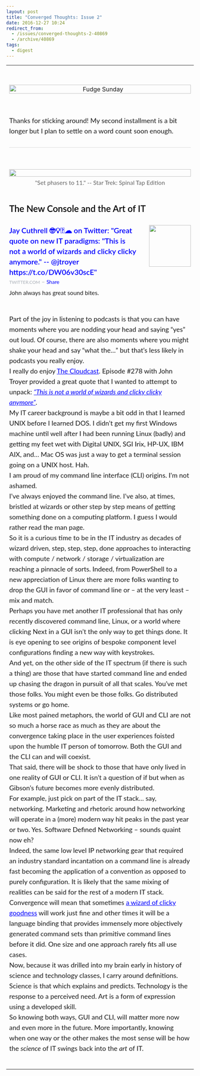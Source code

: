 ```yaml
---
layout: post
title: "Converged Thoughts: Issue 2"
date: 2016-12-27 10:24
redirect_from:
  - /issues/converged-thoughts-2-40869
  - /archive/40869
tags:
  - digest
---
```


<table align='center' border='0' cellpadding='0' cellspacing='0'>
<tr>
<td align='center' style='padding-bottom: 28px;' valign='top'>&nbsp;</td>
</tr>
<tr>
<td align='center' style='padding-bottom: 56px;' valign='top'>
<a href="http://digests.fudgesunday.com/?utm_campaign=Issue&amp;utm_content=profileimage&amp;utm_medium=email&amp;utm_source=Fudge+Sunday"><img alt="Fudge Sunday" style="display: block; width: 100%; border: 0; outline: none;" width="600" src="https://s3.amazonaws.com/revue/profile_covers/images/000/000/668/cover/fudgesunday.png?1555458156" />
</a></td>
</tr>
<tr>
<td align='left' class='description' style='padding-bottom: 28px;' valign='top'>
<span style='font-family: "lato", "Helvetica Neue", Helvetica, Arial, sans-serif; font-size: 18px; line-height: 28px;display: block; margin: 0; margin-bottom: 0;'><div style="margin: 0;" class="revue-p">Thanks for sticking around! My second installment is a bit longer but I plan to settle on a word count soon enough.</div>
</span>
</td>
</tr>
<tr>
<td align='center' style='padding-bottom: 56px;' valign='top'>
<hr style='border: 0; background-color: #d8d8d8; margin: 0; margin-bottom: 0; height: 1px;'>
</td>
</tr>
<tr>
<td align='center' style='padding-bottom: 42px;' valign='top'>
<img src='https://s3.amazonaws.com/revue/items/images/001/657/800/mail/IMG_2591.JPG?1483033699' style='display: block; width: 100%;'>
<div style='font-family: "lato", "Helvetica Neue", Helvetica, Arial, sans-serif; display: block; text-align: center; font-size: 16px; line-height: 24px; display: block; margin: 0; margin-bottom: 0; margin-top: 4px; color: #666;'>&quot;Set phasers to 11.&quot; -- Star Trek: Spinal Tap Edition</div>
</td>
</tr>
<tr>
<td align='left' style='padding-bottom: 28px;' valign='top'>
<div class='item-header' style='font-family: "lato", "Helvetica Neue", Helvetica, Arial, sans-serif; display: block; font-weight: 600; font-size: 24px; line-height: 28px; margin: 0; margin-bottom: 0; color: #000;'> The New Console and the Art of IT</div>
</td>
</tr>
<tr>
<td align='left' style='padding-bottom: 42px;' valign='top'>
<a target="_blank" style="text-decoration: none;" href="https://twitter.com/JayCuthrell/status/813100554150965249?utm_campaign=Fudge%20Sunday&amp;utm_medium=email&amp;utm_source=Revue%20newsletter"><img width="112" height="112" style="padding-bottom: 24px;padding-left: 28px;" alt="" align="right" src="https://s3.amazonaws.com/revue/items/images/001/657/804/thumb/OlNNqNka_normal.jpeg?1483033900" />
</a><span class='item-link-title' style='font-family: "lato", "Helvetica Neue", Helvetica, Arial, sans-serif; display: block; font-weight: 600; font-size: 20px; line-height: 28px; margin: 0; margin-bottom: 0;'><a target="_blank" style="color: #00F; text-decoration: none;" href="https://twitter.com/JayCuthrell/status/813100554150965249?utm_campaign=Fudge%20Sunday&amp;utm_medium=email&amp;utm_source=Revue%20newsletter">Jay Cuthrell 🤓💡🚀☁ on Twitter: &quot;Great quote on new IT paradigms: &quot;This is not a world of wizards and clicky clicky anymore.&quot; -- @jtroyer https://t.co/DW06v30scE&quot;</a></span>
<div class='domain' style='font-family: "lato", "Helvetica Neue", Helvetica, Arial, sans-serif; display: block; line-height: 24px; margin: 0; margin-bottom: 0; color: #A7ADB5; text-decoration: none !important;'>
<a target="_blank" style="color: #A7ADB5; text-decoration: none; text-transform: uppercase; font-size: 12px;" href="http://rev.vu/PQGRA?utm_campaign=Issue&amp;utm_content=domain&amp;utm_medium=email&amp;utm_source=Fudge+Sunday">twitter.com</a>
&ndash;
<a target="_blank" style="color: #00F; font-size: 14px; text-decoration: none;" href="http://rev.vu/PQGRA?utm_campaign=Issue&amp;utm_content=share&amp;utm_medium=email&amp;utm_source=Fudge+Sunday">Share</a>
</div>
<div class='item-link-description' style='font-family: "lato", "Helvetica Neue", Helvetica, Arial, sans-serif; font-size: 16px; line-height: 24px; display: block; margin: 0; margin-bottom: 0; margin-top: 4px;'><div style="margin: 0;" class="revue-p">John always has great sound bites.</div>
</div>

</td>
</tr>
<tr>
<td align='left' style='padding-bottom: 42px;' valign='top'>
<div class='item-text' style='font-family: "lato", "Helvetica Neue", Helvetica, Arial, sans-serif; font-size: 18px; line-height: 28px;display: block; margin: 0; margin-bottom: 0;'><div style="margin: 0;" class="revue-p">Part of the joy in listening to podcasts is that you can have moments where you are nodding your head and saying “yes” out loud. Of course, there are also moments where you might shake your head and say “what the…” but that’s less likely in podcasts you really enjoy.</div><div style="margin: 0;" class="revue-p">I really do enjoy <a href="http://www.thecloudcast.net/?utm_campaign=Fudge%20Sunday&amp;utm_medium=email&amp;utm_source=Revue%20newsletter" style="color: #00F;text-decoration:underline;" target="_blank">The Cloudcast</a>. Episode #278 with John Troyer provided a great quote that I wanted to attempt to unpack: <a href="http://www.thecloudcast.net/2016/11/the-cloudcast-278-automatic-devops-for.html?utm_campaign=Fudge%20Sunday&amp;utm_medium=email&amp;utm_source=Revue%20newsletter" style="color: #00F;text-decoration:underline;" target="_blank"><i>“This is not a world of wizards and clicky clicky anymore”</i></a>.</div><div style="margin: 0;" class="revue-p">My IT career background is maybe a bit odd in that I learned UNIX before I learned DOS. I didn’t get my first Windows machine until well after I had been running Linux (badly) and getting my feet wet with Digital UNIX, SGI Irix, HP-UX, IBM AIX, and… Mac OS was just a way to get a terminal session going on a UNIX host. Hah. </div><div style="margin: 0;" class="revue-p">I am proud of my command line interface (CLI) origins. I’m not ashamed.</div><div style="margin: 0;" class="revue-p">I’ve always enjoyed the command line. I’ve also, at times, bristled at wizards or other step by step means of getting something done on a computing platform. I guess I would rather read the man page.</div><div style="margin: 0;" class="revue-p">So it is a curious time to be in the IT industry as decades of wizard driven, step, step, step, done approaches to interacting with compute / network / storage / virtualization are reaching a pinnacle of sorts. Indeed, from PowerShell to a new appreciation of Linux there are more folks wanting to drop the GUI in favor of command line or – at the very least – mix and match.</div><div style="margin: 0;" class="revue-p">Perhaps you have met another IT professional that has only recently discovered command line, Linux, or a world where clicking Next in a GUI isn’t the only way to get things done. It is eye opening to see origins of bespoke component level configurations finding a new way with keystrokes.</div><div style="margin: 0;" class="revue-p">And yet, on the other side of the IT spectrum (if there is such a thing) are those that have started command line and ended up chasing the dragon in pursuit of all that scales. You’ve met those folks. You might even be those folks. Go distributed systems or go home.</div><div style="margin: 0;" class="revue-p">Like most pained metaphors, the world of GUI and CLI are not so much a horse race as much as they are about the convergence taking place in the user experiences foisted upon the humble IT person of tomorrow. Both the GUI and the CLI can and will coexist.</div><div style="margin: 0;" class="revue-p">That said, there will be shock to those that have only lived in one reality of GUI or CLI. It isn’t a question of if but when as Gibson’s future becomes more evenly distributed.</div><div style="margin: 0;" class="revue-p">For example, just pick on part of the IT stack… say, networking. Marketing and rhetoric around how networking will operate in a (more) modern way hit peaks in the past year or two. Yes. Software Defined Networking – sounds quaint now eh? </div><div style="margin: 0;" class="revue-p">Indeed, the same low level IP networking gear that required an industry standard incantation on a command line is already fast becoming the application of a convention as opposed to purely configuration. It is likely that the same mixing of realities can be said for the rest of a modern IT stack.</div><div style="margin: 0;" class="revue-p">Convergence will mean that sometimes <a href="https://twitter.com/jtroyer?utm_campaign=Fudge%20Sunday&amp;utm_medium=email&amp;utm_source=Revue%20newsletter" style="color: #00F;text-decoration:underline;" target="_blank">a wizard of clicky goodness</a> will work just fine and other times it will be a language binding that provides immensely more objectively generated command sets than primitive command lines before it did. One size and one approach rarely fits all use cases.</div><div style="margin: 0;" class="revue-p">Now, because it was drilled into my brain early in history of science and technology classes, I carry around definitions. Science is that which explains and predicts. Technology is the response to a perceived need. Art is a form of expression using a developed skill.</div><div style="margin: 0;" class="revue-p">So knowing both ways, GUI and CLI, will matter more now and even more in the future. More importantly, knowing when one way or the other makes the most sense will be how the <i>science</i> of IT swings back into the <i>art</i> of IT.</div>
</div>
</td>
</tr>
</table>
